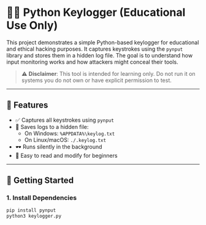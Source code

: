 # 🕵️‍♂️ Python Keylogger (Educational Use Only)

This project demonstrates a simple Python-based keylogger for educational and ethical hacking purposes. It captures keystrokes using the `pynput` library and stores them in a hidden log file. The goal is to understand how input monitoring works and how attackers might conceal their tools.

> ⚠️ **Disclaimer**: This tool is intended for learning only. Do not run it on systems you do not own or have explicit permission to test.

---

## 📌 Features

- ✅ Captures all keystrokes using `pynput`
- 📁 Saves logs to a hidden file:
  - On Windows: `%APPDATA%\keylog.txt`
  - On Linux/macOS: `./.keylog.txt`
- 🕶️ Runs silently in the background
- 🧠 Easy to read and modify for beginners

---

## 🚀 Getting Started

### 1. Install Dependencies

```bash
pip install pynput
python3 keylogger.py
